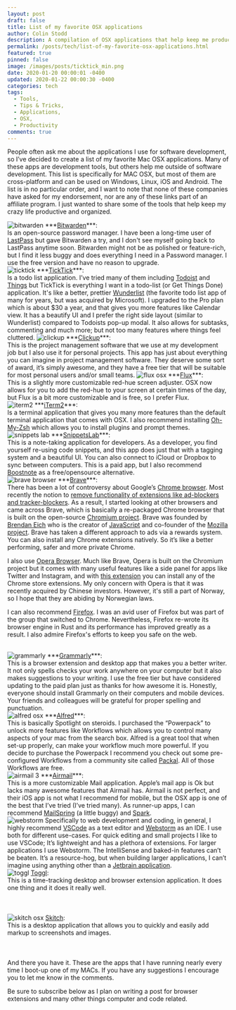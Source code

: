 ```yaml
---
layout: post
draft: false
title: List of my favorite OSX applications
author: Colin Stodd
description: A compilation of OSX applications that help keep me productive and organized.
permalink: /posts/tech/list-of-my-favorite-osx-applications.html
featured: true
pinned: false
image: /images/posts/ticktick_min.png
date: 2020-01-20 00:00:01 -0400
updated: 2020-01-22 00:00:30 -0400
categories: tech
tags:
  - Tools,
  - Tips & Tricks,
  - Applications,
  - OSX,
  - Productivity
comments: true
---
```


People often ask me about the applications I use for software development, so I’ve decided to create a list of my favorite Mac OSX applications. Many of these apps are development tools, but others help me outside of software development.  This list is specifically for MAC OSX, but most of them are cross-platform and can be used on Windows, Linux, iOS and Android. The list is in no particular order, and I want to note that none of these companies have asked for my endorsement, nor are any of these links part of an affiliate program. I just wanted to share some of the tools that help keep my crazy life productive and organized.

<span class="image right">
<img loading="lazy" src="https://upload.wikimedia.org/wikipedia/commons/d/d0/Bitwarden_Desktop_MacOS.png" alt="bitwarden">
</span>
***<a href="https://bitwarden.com/" target="_blank" rel="noopener">Bitwarden</a>***:<br/>Is an open-source password manager. I have been a long-time user of <a href="https://www.lastpass.com/" target="_blank" rel="noopener">LastPass</a> but gave Bitwarden a try, and I don't see myself going back to LastPass anytime soon. Bitwarden might not be as polished or feature-rich, but I find it less buggy and does everything I need in a Password manager. I use the free version and have no reason to upgrade.

<br/>
<span class="image right">
<img loading="lazy" src="https://assets.pcmag.com/media/images/644765-ticktick-pomo-timer-for-mac.png?thumb=y&width=980&height=1306" alt="ticktick">
</span>
***<a href="https://ticktick.com/" target="_blank" rel="noopener">TickTick</a>***:<br/>Is a todo list application. I’ve tried many of them including <a href="https://todoist.com" target="_blank" rel="noopener">Todoist</a> and <a href="https://culturedcode.com/things/" target="_blank" rel="noopener">Things</a> but TickTick is everything I want in a todo-list (or Get Things Done) application. It's like a better, prettier <a href="https://www.wunderlist.com/" target="_blank" rel="noopener">Wunderlist</a> (the favorite todo list app of many for years, but was acquired by Microsoft). I upgraded to the Pro plan which is about $30 a year, and that gives you more features like Calendar view. It has a beautify UI and I prefer the right side layout (similar to Wunderlist) compared to Todoists pop-up modal. It also allows for subtasks, commenting and much more; but not too many features where things feel cluttered.


<span class="image right">
<img loading="lazy" src="https://software-advice.imgix.net/managed/products/screenshots/list_view_app_retina.png?auto=format&w=600&h=450" alt="clickup">
</span>
***<a href="https://clickup.com" target="_blank" rel="noopener">Clickup</a>***:<br/>This is the project management software that we use at my development job but I also use it for personal projects. This app has just about everything you can imagine in project management software. They deserve some sort of award, it’s simply awesome, and they have a free tier that will be suitable for most personal users and/or small teams.


<span class="image right">
<img loading="lazy" src="https://justgetflux.com/news/images/macquickstart/mac_day.png" alt="flux osx">
</span>
***<a href="https://justgetflux.com/" target="_blank" rel="noopener">Flux</a>***:<br/>This is a slightly more customizable red-hue screen adjuster. OSX now allows for you to add the red-hue to your screen at certain times of the day, but Flux is a bit more customizable and is free, so I prefer Flux.

<br/>
<span class="image right">
<img loading="lazy" src="https://miro.medium.com/max/3200/1*6ZbzPhOo4jchV4DzkA3beQ.png" alt="iterm2">
</span>
***<a href="https://iterm2.com/" target="_blank" rel="noopener">iTerm2</a>***:<br/> Is a terminal application that gives you many more features than the default terminal application that comes with OSX. I also recommend installing <a href="https://ohmyz.sh/" target="_blank" rel="noopener">Oh-My-Zsh</a> which allows you to install plugins and prompt themes.


<br/>
<span class="image right">
<img loading="lazy" src="https://is2-ssl.mzstatic.com/image/thumb/Purple113/v4/8e/59/13/8e59137d-d322-41d5-309d-0e8366542cf1/pr_source.jpg/643x0w.jpg" alt="snippets lab">
</span>
***<a href="https://apps.apple.com/us/app/snippetslab/id1006087419?mt=12" target="_blank" rel="noopener">SnippetsLab</a>***:<br/>This is a note-taking application for developers. As a developer, you find yourself re-using code snippets, and this app does just that with a tagging system and a beautiful UI. You can also connect to iCloud or Dropbox to sync between computers. This is a paid app, but I also recommend <a href="https://boostnote.io/" target="_blank" rel="noopner">Boostnote</a> as a free/opensource alternative.


<br/>
<span class="image right">
<img loading="lazy" src="https://brave.com/wp-content/uploads/2018/10/a25he_image1.png" alt="brave browser">
</span>
***<a href="https://brave.com/" target="_blank" rel="noopener">Brave</a>***:<br/>There has been a lot of controversy about Google’s <a href="https://www.google.com/chrome/" target="_blank" rel="noopener">Chrome browser</a>. Most recently the notion to <a href="https://www.wired.com/story/google-chrome-ad-blockers-extensions-api/" target="_blank" rel="noopener">remove functionality of extensions like ad-blockers and tracker-blockers</a>. As a result, I started looking at other browsers and came across Brave, which is basically a re-packaged Chrome browser that is built on the open-source <a href="https://www.chromium.org/" target="_blank" rel="noopener">Chromium project</a>. Brave was founded by <a href="https://en.wikipedia.org/wiki/Brendan_Eich" target="_blank" rel="noopener">Brendan Eich</a> who is the creator of <a href="https://en.wikipedia.org/wiki/JavaScript" target="_blank" rel="noopener">JavaScript</a> and co-founder of the <a href="https://www.mozilla.org/en-US/about/history/" target="_blank" rel="noopener">Mozilla project</a>. Brave has taken a different approach to ads via a rewards system. You can also install any Chrome extensions natively. So it’s like a better performing, safer and more private Chrome.

I also use <a href="https://www.opera.com/" target="_blank" rel="noopener">Opera Browser</a>. Much like Brave, Opera is built on the Chromium project but it comes with many useful features like a side panel for apps like Twitter and Instagram, and with <a href="https://colinstodd.com/posts/code/add-chrome-extensions-to-opera-browser.html" target="_top" rel="noopener">this extension</a> you can install any of the Chrome store extensions. My only concern with Opera is that it was recently acquired by Chinese investors. However, it's still a part of Norway, so I hope that they are abiding by Norwegian laws.

I can also recommend <a href="https://www.mozilla.org/en-US/firefox/" target="_blank" rel="noopener">Firefox</a>. I was an avid user of Firefox but was part of the group that switched to Chrome. Nevertheless, Firefox re-wrote its browser engine in Rust and its performance has improved greatly as a result. I also admire Firefox's efforts to keep you safe on the web.


<br/>
<span class="image right">
<img loading="lazy" src="https://lh3.googleusercontent.com/JKWZYRe_7OkKz70IXaXv6TZdgBc2EKIT-AGANDQ0Kg_vDvuJv0ZRUmtro0Wx1FCVGbqpQ2JbOg=w640-h400-e365" alt="grammarly">
</span>
***<a href="https://www.grammarly.com/" target="_blank" rel="noopener">Grammarly</a>***:<br/>This is a browser extension and desktop app that makes you a better writer. It not only spells checks your work anywhere on your computer but it also makes suggestions to your writing. I use the free tier but have considered updating to the paid plan just as thanks for how awesome it is. Honestly, everyone should install Grammarly on their computers and mobile devices. Your friends and colleagues will be grateful for proper spelling and punctuation.


<br/>
<span class="image right">
<img loading="lazy" src="https://9to5mac.com/wp-content/uploads/sites/6/2017/03/friday-5-alfred-3.jpg?quality=82&strip=all&w=1600" alt="alfred osx">
</span>
***<a href="https://www.alfredapp.com/" target="_blank" rel="noopener">Alfred</a>***:<br/>This is basically Spotlight on steroids. I purchased the “Powerpack” to unlock more features like Workflows which allows you to control many aspects of your mac from the search box. Alfred is a great tool that when set-up properly, can make your workflow much more powerful. If you decide to purchase the Powerpack I recommend you check out some pre-configured Workflows from a community site called <a href="http://www.packal.org/" target="_blank" rel="noopener">Packal</a>. All of those Workflows are free.


<br/>
<span class="image right">
<img loading="lazy" src="https://is4-ssl.mzstatic.com/image/thumb/Purple124/v4/ef/e9/86/efe9868a-6246-44d1-0a50-dac5c2064b81/mzl.vdtpgelc.jpg/643x0w.jpg" alt="airmail 3">
</span>
***<a href="https://airmailapp.com/" target="_blank" rel="noopener">Airmail</a>***:<br/>This is a more customizable Mail application. Apple’s mail app is Ok but lacks many awesome features that Airmail has. Airmail is not perfect, and their iOS app is not what I recommend for mobile, but the OSX app is one of the best that I’ve tried (I’ve tried many). As runner-up apps, I can recommend <a href="https://getmailspring.com/" target="_blank" rel="noopener">MailSpring</a> (a little buggy) and <a href="https://sparkmailapp.com/" target="_blank" rel="noopener">Spark</a>.


<br/>
<span class="image right">
<img loading="lazy" src="https://d3nmt5vlzunoa1.cloudfront.net/webstorm/files/2017/08/ionic-debug.png" alt="webstorm">
</span>
Specifically to web development and coding, in general, I highly recommend <a href="https://code.visualstudio.com/" target="_blank" rel="noopener">VSCode</a> as a text editor and <a href="https://www.jetbrains.com/webstorm/" target="_blank" rel="noopener">Webstorm</a> as an IDE. I use both for different use-cases. For quick editing and small projects I like to use VSCode; It’s lightweight and has a plethora of extensions. For larger applications I use Webstorm. The IntelliSense and baked-in features can’t be beaten. It’s a resource-hog, but when building larger applications, I can’t imagine using anything other than a <a href="https://www.jetbrains.com/" target="_blank" rel="noopener">Jetbrain application</a>.


<br/>
<span class="image right">
<img loading="lazy" src="https://clockify.me/assets/images/best-time-tracking-apps/toggl-apps.png" alt="toggl">
</span>
<a href="https://toggl.com/" target="_blank" rel="noopener">Toggl</a>:<br/>This is a time-tracking desktop and browser extension application. It does one thing and it does it really well.



<br/>
<br/>
<br/>
<br/>
<span class="image right">
<img loading="lazy" src="https://is5-ssl.mzstatic.com/image/thumb/Purple6/v4/c0/0b/4f/c00b4ffa-a942-1ffa-d1f0-6da2cfa7e928/mzl.fkhegzvv.png/643x0w.png" alt="skitch osx">
</span>
<a href="https://apps.apple.com/us/app/skitch-snap-mark-up-share/id425955336?mt=12" target="_blank" rel="noopener">Skitch</a>:<br/>This is a desktop application that allows you to quickly and easily add markup to screenshots and images.



<br/>
<br/>
<br/>
<br/>
And there you have it. These are the apps that I have running nearly every time I boot-up one of my MACs. If you have any suggestions I encourage you to let me know in the comments.

Be sure to subscribe below as I plan on writing a post for browser extensions and many other things computer and code related.